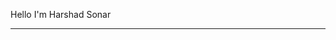 Hello I'm Harshad Sonar
<hr>
<!--
**Harshadsonar/Harshadsonar** is a ✨ _special_ ✨ repository because its `README.md` (this file) appears on your GitHub profile.

Here are some ideas to get you started:

- 🔭 I’m currently working on ...
- 🌱 I’m currently learning ...
- 👯 I’m looking to collaborate on ...
- 🤔 I’m looking for help with ...
- 💬 Ask me about ...
- 📫 How to reach me: ...
- 😄 Pronouns: ...
- ⚡ Fun fact: ...
-->
[![Typing SVG](https://readme-typing-svg.demolab.com?font=Fira+Code&pause=1000&color=F7A509&width=435&lines=I'm+a+Frontend+Developer+)](https://git.io/typing-svg)
[![GitHub Streak](https://streak-stats.demolab.com?user=Harshadsonar&theme=tokyonight)](https://git.io/streak-stats)
